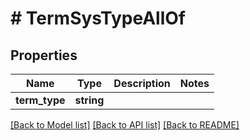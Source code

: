 # # TermSysTypeAllOf

## Properties

Name | Type | Description | Notes
------------ | ------------- | ------------- | -------------
**term_type** | **string** |  |

[[Back to Model list]](../../README.md#models) [[Back to API list]](../../README.md#endpoints) [[Back to README]](../../README.md)
